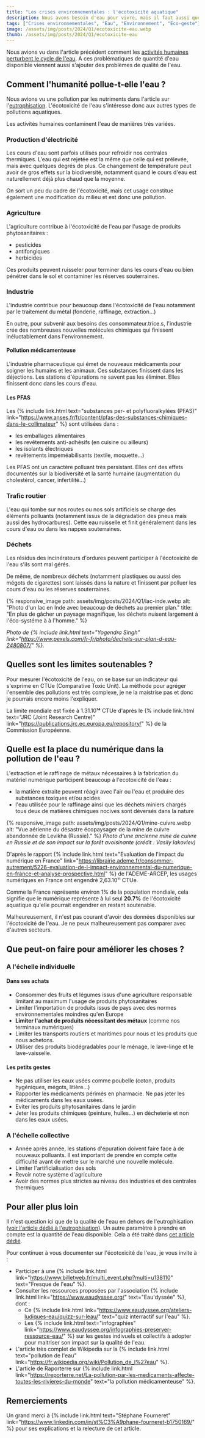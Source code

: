 ```yaml
---
title: "Les crises environnementales : l'écotoxicité aquatique"
description: Nous avons besoin d'eau pour vivre, mais il faut aussi que cette eau soit de bonne qualité.
tags: ["Crises environnementales", "Eau", "Environnement", "Eco-geste"]
image: /assets/img/posts/2024/Q1/ecotoxicite-eau.webp
thumb: /assets/img/posts/2024/Q1/ecotoxicite-eau
---
```


Nous avions vu dans l'article précédent comment les [activités humaines perturbent le cycle de l'eau](/blog/2024/01/22/utilisation-eau.html). A ces problématiques de quantité d'eau disponible viennent aussi s'ajouter des problèmes de qualité de l'eau.

## Comment l'humanité pollue-t-elle l'eau ?

Nous avions vu une pollution par les nutriments dans l'article sur l'[eutrophisation](/blog/2024/01/17/eutrophisation.html). L'écotoxicité de l'eau s'intéresse donc aux autres types de pollutions aquatiques.

Les activités humaines contaminent l'eau de manières très variées.

### Production d'électricité

Les cours d'eau sont parfois utilisés pour refroidir nos centrales thermiques. L'eau qui est rejetée est la même que celle qui est prélevée, mais avec quelques degrés de plus. Ce changement de température peut avoir de gros effets sur la biodiversité, notamment quand le cours d'eau est naturellement déjà plus chaud que la moyenne.

On sort un peu du cadre de l'écotoxicité, mais cet usage constitue également une modification du milieu et est donc une pollution.

### Agriculture

L'agriculture contribue à l'écotoxicité de l'eau par l'usage de produits phytosanitaires :
- pesticides
- antifongiques
- herbicides

Ces produits peuvent ruisseler pour terminer dans les cours d'eau ou bien pénétrer dans le sol et contaminer les réserves souterraines.

### Industrie

L'industrie contribue pour beaucoup dans l'écotoxicité de l'eau notamment par le traitement du métal (fonderie, raffinage, extraction...)

En outre, pour subvenir aux besoins des consommateur.trice.s, l'industrie crée des nombreuses nouvelles molécules chimiques qui finissent inéluctablement dans l'environnement. 

#### Pollution médicamenteuse

L'industrie pharmaceutique qui émet de nouveaux médicaments pour soigner les humains et les animaux. Ces substances finissent dans les déjections. Les stations d'épurations ne savent pas les éliminer. Elles finissent donc dans les cours d'eau.

#### Les PFAS

Les {% include link.html text="substances per- et polyfluoralkylées (PFAS)" link="https://www.anses.fr/fr/content/pfas-des-substances-chimiques-dans-le-collimateur" %} sont utilisées dans :
- les emballages alimentaires
- les revêtements anti-adhésifs (en cuisine ou ailleurs)
- les isolants électriques
- revêtements impeméabilisants (textile, moquette...)

Les PFAS ont un caractère polluant très persistant. Elles ont des effets documentés sur la biodiversité et la santé humaine (augmentation du cholestérol, cancer, infertilité...)

### Trafic routier

L'eau qui tombe sur nos routes ou nos sols artificiels se charge des éléments polluants (notamment issus de la dégradation des pneus mais aussi des hydrocarbures). Cette eau ruisselle et finit généralement dans les cours d'eau ou dans les nappes souterraines.

### Déchets

Les résidus des incinérateurs d'ordures peuvent participer à l'écotoxicité de l'eau s'ils sont mal gérés.

De même, de nombreux déchets (notamment plastiques ou aussi des mégots de cigarettes) sont laissés dans la nature et finissent par polluer les cours d'eau ou les réserves souterraines.

{% responsive_image 
  path: assets/img/posts/2024/Q1/lac-inde.webp 
  alt: "Photo d'un lac en Inde avec beaucoup de déchets au premier plan." 
  title: "En plus de gâcher un paysage magnifique, les déchets nuisent largement à l'éco-systéme à à l'homme."
%}

*Photo de {% include link.html text="Yogendra Singh" link="https://www.pexels.com/fr-fr/photo/dechets-sur-plan-d-eau-2480807/" %}.*

## Quelles sont les limites soutenables ?

Pour mesurer l'écotoxicité de l'eau, on se base sur un indicateur qui s'exprime en CTUe (Comparative Toxic Unit). La méthode pour agréger l'ensemble des pollutions est très complexe, je ne la maistrise pas et donc je pourrais encore moins l'expliquer.

La limite mondiale est fixée à 1.31.10¹⁴ CTUe d'après le {% include link.html text="JRC (Joint Research Centre)" link="https://publications.jrc.ec.europa.eu/repository/" %} de la Commission Européenne.

## Quelle est la place du numérique dans la pollution de l'eau ?

L'extraction et le raffinage de métaux nécessaires à la fabrication du matériel numérique participent beaucoup à l'ecotoxicité de l'eau :
- la matière extraite peuvent réagir avec l'air ou l'eau et produire des substances toxiques et/ou acides
- l'eau utilisée pour le raffinage ainsi que les déchets miniers chargés tous deux de matières chimiques nocives sont déversés dans la nature

{% responsive_image 
  path: assets/img/posts/2024/Q1/mine-cuivre.webp 
  alt: "Vue aérienne du désastre écopaysager de la mine de cuivre abandonnée de Levikha (Russie)." 
%}
*Photo d'une ancienne mine de cuivre en Russie et de son impact sur la forêt avoisinante (crédit : Vasily Iakovlev)*


D'après le rapport {% include link.html text="Evaluation de l'impact du numérique en France" link="https://librairie.ademe.fr/consommer-autrement/5226-evaluation-de-l-impact-environnemental-du-numerique-en-france-et-analyse-prospective.html" %} de l'ADEME-ARCEP, les usages numériques en France ont engendré 2,63.10¹¹ CTUe.

Comme la France représente environ 1% de la population mondiale, cela signifie que le numérique représente à lui seul **20.7%** de l'écotoxicité aquatique qu'elle pourrait engendrer en restant soutenable.

Malheureusement, il n'est pas courant d'avoir des données disponibles sur l'écotoxicité de l'eau. Je ne peux malheureusement pas comparer avec d'autres secteurs.

## Que peut-on faire pour améliorer les choses ?

### A l'échelle individuelle

#### Dans ses achats

- Consommer des fruits et légumes issus d'une agriculture responsable limitant au maximum l'usage de produits phytosanitaires
- Limiter l'importation de produits issus de pays avec des normes environnementales moindres qu'en Europe
- **Limiter l'achat de produits nécessitant des métaux** (comme nos terminaux numériques)
- Limiter les transports routiers et maritimes pour nous et les produits que nous achetons.
- Utiliser des produits biodégradables pour le ménage, le lave-linge et le lave-vaisselle.

#### Les petits gestes

- Ne pas utiliser les eaux usées comme poubelle (coton, produits hygéniques, mégots, litière...)
- Rapporter les médicaments périmés en pharmacie. Ne pas jeter les médicaments dans les eaux usées.
- Eviter les produits phytosanitaires dans le jardin
- Jeter les produits chimiques (peinture, huiles...) en décheterie et non dans les eaux usées.

### A l'échelle collective

- Année après année, les stations d'épuration doivent faire face à de nouveaux polluants. Il est important de prendre en compte cette difficulté avant de mettre sur le marché une nouvelle molécule.
- Limiter l'artificialisation des sols
- Revoir notre système d'agriculture
- Avoir des normes plus strictes au niveau des industries et des centrales thermiques


## Pour aller plus loin

Il n'est question ici que de la qualité de l'eau en dehors de l'eutrophisation ([voir l'article dédié à l'eutrophisation](/blog/2024/01/17/eutrophisation.html)). Un autre paramètre à prendre en compte est la quantité de l'eau disponible. Cela a été traité dans [cet article dédié](/blog/2024/01/22/utilisation-eau.html).

Pour continuer à vous documenter sur l'écotoxicité de l'eau, je vous invite à :
- Participer à une {% include link.html link="https://www.billetweb.fr/multi_event.php?multi=u138110" text="Fresque de l'eau" %}.
- Consulter les ressources proposées par l'association {% include link.html link="https://www.eaudyssee.org/" text="Eau'dyssée" %}, dont :
  - Ce {% include link.html link="https://www.eaudyssee.org/ateliers-ludiques-eau/quizz-sur-leau/" text="quiz interractif sur l'eau" %}.
  - Les {% include link.html text="infographies" link="https://www.eaudyssee.org/infographies-preserver-ressource-eau/" %} sur les gestes indivuels et collectifs à adopter pour maitriser son impact sur la qualité de l'eau.
- L'article très complet de Wikipedia sur la {% include link.html text="pollution de l'eau" link="https://fr.wikipedia.org/wiki/Pollution_de_l%27eau" %}.
- L'article de Raporterre sur {% include link.html link="https://reporterre.net/La-pollution-par-les-medicaments-affecte-toutes-les-rivieres-du-monde" text="la pollution médicamenteuse" %}.

## Remerciements

Un grand merci à {% include link.html text="Stéphane Fourneret" link="https://www.linkedin.com/in/st%C3%A9phane-fourneret-b1750169/" %} pour ses explications et la relecture de cet article.